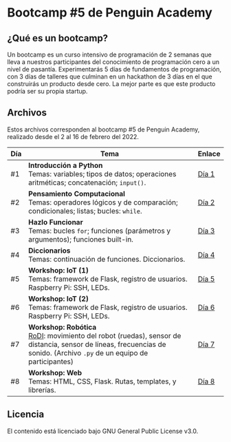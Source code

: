 # Bootcamp #5 de Penguin Academy

## ¿Qué es un bootcamp?
Un bootcamp es un curso intensivo de programación de 2 semanas que lleva a nuestros participantes del conocimiento de programación cero a un nivel de pasantía. Experimentarás 5 días de fundamentos de programación, con 3 días de talleres que culminan en un hackathon de 3 días en el que construirás un producto desde cero. La mejor parte es que este producto podría ser su propia startup.

## Archivos

Estos archivos corresponden al bootcamp #5 de Penguin Academy, realizado desde el 2 al 16 de febrero del 2022.

| Día | Tema | Enlace |
| --- | --- | --- |
| #1 | **Introducción a Python** <br> Temas: variables; tipos de datos; operaciones aritméticas; concatenación; `input()`.| [Día 1](#) |
| #2 | **Pensamiento Computacional** <br> Temas: operadores lógicos y de comparación; condicionales; listas; bucles: `while`.| [Día 2](#) |
| #3 | **Hazlo Funcionar** <br> Temas: bucles `for`; funciones (parámetros y argumentos); funciones built-in. | [Día 3](#) |
| #4 | **Diccionarios** <br> Temas: continuación de funciones. Diccionarios. | [Día 4](#) |
| #5 | **Workshop: IoT (1)** <br> Temas: framework de Flask, registro de usuarios. Raspberry Pi: SSH, LEDs. | [Día 5](#) |
| #6 | **Workshop: IoT (2)** <br> Temas: framework de Flask, registro de usuarios. Raspberry Pi: SSH, LEDs. | [Día 6](#) |
| #7 | **Workshop: Robótica** <br> [RoDI](https://github.com/rodibot): movimiento del robot (ruedas), sensor de distancia, sensor de líneas, frecuencias de sonido. (Archivo `.py` de un equipo de participantes) | [Día 7](#) |
| #8 | **Workshop: Web** <br> Temas: HTML, CSS, Flask. Rutas, templates, y librerías. | [Día 8](#) |

## Licencia
El contenido está licenciado bajo GNU General Public License v3.0.
